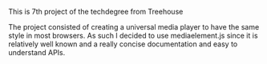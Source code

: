 This is 7th project of the techdegree from Treehouse

The project consisted of creating a universal media player to have the same style in most browsers.  As such I decided to use mediaelement.js since it is relatively well known and a really concise documentation and easy to understand APIs.

